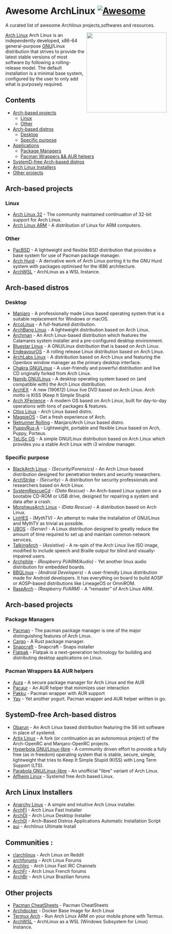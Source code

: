 # Awesome ArchLinux [![Awesome](https://awesome.re/badge-flat.svg)](https://github.com/sindresorhus/awesome)
A curated list of awesome Archlinux projects,softwares and resources.

[<img src="https://www.archlinux.org/static/logos/archlinux-logo-dark-1200dpi.b42bd35d5916.png" align="right" width="250">](https://www.archlinux.org/)

[Arch Linux](https://www.archlinux.org/) Arch Linux is an independently developed, x86-64 general-purpose [GNU](https://en.wikipedia.org/wiki/GNU)/Linux distribution that strives to provide the latest stable versions of most software by following a rolling-release model. The default installation is a minimal base system, configured by the user to only add what is purposely required.

## Contents

- [Arch-based projects](#arch-based-projects)
  - [Linux](#linux)
  - [Other](#not-linux)
- [Arch-based distros](#arch-based-distros)
  - [Desktop](#desktop)
  - [Specific purpose](#specific-purpose)
- [Applications](#applications)
  - [Package Managers](#package-managers)
  - [Pacman Wrappers && AUR helpers](#pacman-wrappers--aur-helpers)
- [SystemD-free Arch-based distros](#systemd-free-arch-based-distros)
- [Arch Linux Installers](#arch-linux-installers)
- [Other projects](#other-projects)

## Arch-based projects

### Linux

- [Arch Linux 32](https://www.archlinux32.org/) - The community maintained continuation of 32-bit support for Arch Linux.
- [Arch Linux ARM](https://archlinuxarm.org/) - A distribution of Linux for ARM computers.

### Other

- [PacBSD](https://pacbsd.org/) - A lightweight and flexible BSD distribution that provides a base system for use of Pacman package manager.
- [Arch Hurd](https://archhurd.org/) - A derivative work of Arch Linux porting it to the GNU Hurd system with packages optimised for the i686 architecture.
- [ArchWSL](https://git.io/archwsl) - ArchLinux as a WSL Instance.

## Arch-based distros

### Desktop

- [Manjaro](https://manjaro.org/) - A professionally made Linux based operating system that is a suitable replacement for Windows or macOS.
- [ArcoLinux](https://arcolinux.com/) - A full-featured distribution.
- [ArchBang Linux](http://archbang.org/) - A lightweight distribution based on Arch Linux.
- [Archman](http://archman.org/) - An Arch Linux-based distribution which features the Calamares system installer and a pre-configured desktop environment.
- [Bluestar Linux](https://sourceforge.net/projects/bluestarlinux/) - A GNU/Linux distribution that is based on Arch Linux.
- [EndeavourOS](https://endeavouros.com/) - A rolling release Linux distribution based on Arch Linux.
- [ArchLabs Linux](https://archlabslinux.com/) - A distribution based on Arch Linux and featuring the Openbox window manager as the primary desktop interface.
- [Chakra GNU/Linux](https://www.chakralinux.org/) - A user-friendly and powerful distribution and live CD originally forked from Arch Linux.
- [Namib GNU/Linux](https://www.namiblinux.org/) - A desktop operating system based on (and compatible with) the Arch Linux distribution.
- [ArchEX](http://archex.exton.net/) - A new (190612) Linux live DVD based on Arch Linux. Arch motto is KISS (Keep It Simple Stupid.
- [Arch XFerience](https://www.xferience.org/) - A modern OS based on Arch Linux, built for day-to-day operations with tons of packages & features.
- [Ctlos Linux](https://ctlos.github.io/) - Arch Linux based distro.
- [MagpieOS](https://www.magpieos.net/) - Get a fresh experience of Arch.
- [Netrunner Rolling](https://www.netrunner.com/netrunner-rolling-release/) - Manjaro/Arch Linux based distro.
- [PuppyRus-A](https://sourceforge.net/projects/puppyrusa/) - Lightweight, portable and flexible Linux based on Arch, Puppy, Porteus.
- [TeLiSc OS](https://sourceforge.net/projects/telisc-os/) - A simple GNU/Linux distribution based on Arch Linux which provides you a stable Arch Linux with i3 window manager.

### Specific purpose

- [BlackArch Linux](https://blackarch.org/) - _(Security/Forensics)_ - An Arch Linux-based distribution designed for penetration testers and security researchers.
- [ArchStrike](https://archstrike.org/) - _(Security)_ - A distribution for security professionals and researchers based on Arch Linux.
- [SystemRescueCd](http://www.system-rescue-cd.org/) - _(Data Rescue)_ - An Arch-based Linux system on a bootable CD-ROM or USB drive, designed for repairing a system and data after a crash.
- [MorpheusArch Linux](https://sourceforge.net/projects/morpheusarch-lxqt/files/) - _(Data Rescue)_ - A distribution based on Arch Linux. 
- [LinHES](http://www.linhes.org/) - _(MythTV)_ - An attempt to make the installation of GNU/Linux and MythTV as trivial as possible.
- [UBOS](https://ubos.net/) - _(Server)_ - A Linux distribution designed to greatly reduce the amount of time required to set up and maintain common network services.
- [TalkingArch](https://talkingarch.tk/) - _(Assistive)_ - A re-spin of the Arch Linux live ISO image, modified to include speech and Braille output for blind and visually-impaired users.
- [Archphile](https://archphile.org/) - _(Raspberry Pi/ARM/Audio)_ - Yet another linux audio distribution for embedded boards.
- [BBQLinux](http://bbqlinux.org/) - _(Android Developers)_ - A user-friendly Linux distribution made for Android developers.
It has everything on board to build AOSP or AOSP-based distributions like LineageOS or OmniROM.
- [RaspArch](https://sourceforge.net/projects/rasparch/) - _(Raspberry Pi/ARM)_ - A “remaster” of Arch Linux ARM.

## Arch-based projects

### Package Managers

- [Pacman](https://wiki.archlinux.org/index.php/Pacman) - The pacman package manager is one of the major distinguishing features of Arch Linux.
- [Cargo](https://crates.io/) - A Rust package manager.
- [Snapcraft](https://snapcraft.io/) - Snapcraft - Snaps installer
- [Flatpak](https://flatpak.org/) - Flatpak is a next-generation technology for building and distributing desktop applications on Linux.

### Pacman Wrappers && AUR helpers

- [Aura](https://github.com/fosskers/aura) - A secure package manager for Arch Linux and the AUR 
- [Pacaur](https://github.com/E5ten/pacaur/) - An AUR helper that minimizes user interaction
- [Pakku](https://github.com/kitsunyan/pakku) - Pacman wrapper with AUR support
- [Yay](https://github.com/Jguer/yay) - Yet another yogurt. Pacman wrapper and AUR helper written in go.

## SystemD-free Arch-based distros

- [Obarun](https://web.obarun.org/) - An Arch Linux based distribution featuring the S6 init software in place of systemd.
- [Artix Linux](https://artixlinux.org/) - A fork (or continuation as an autonomous project) of the Arch-OpenRC and Manjaro-OpenRC projects.
- [Hyperbola GNU/Linux-libre](https://www.hyperbola.info/) - A community driven effort to provide a fully free (as in freedom) operating system that is stable, secure, simple, lightweight that tries to Keep It Simple Stupid (KISS) with Long Term Support (LTS).
- [Parabola GNU/Linux-libre](https://www.parabola.nu/) - An unofficial "libre" variant of Arch Linux.
- [Alfheim Linux](https://alfheimlinux.wixsite.com/alfheimlinux) - Systemd free Arch based Linux.

## Arch Linux Installers

- [Anarchy Linux](https://www.anarchylinux.org/) - A simple and intuitive Arch Linux installer.
- [ArchFI](https://github.com/MatMoul/archfi) - Arch Linux Fast Installer
- [ArchDI](https://github.com/MatMoul/archdi) - Arch Linux Desktop Installer
- [Arch0I](https://github.com/SofianeHamlaoui/ArchI0) - Arch-Based Distros Applications Automatic Installation Script
- [aui](https://github.com/helmuthdu/aui) - Archlinux Ultimate Install

## Communities : 
- [r/archlinux](https://www.reddit.com/r/archlinux/) - Arch Linux on Reddit
- [archforums](https://bbs.archlinux.org/) - Arch Linux Forums
- [Archlirc](https://wiki.archlinux.org/index.php/Arch_IRC_channels) - Arch Linux Fast IRC Channels
- [ArchFr](https://forums.archlinux.fr/) - Arch Linux French forums
- [ArchBr](https://forum.archlinux-br.org) - Arch Linux Brazilian forums

## Other projects
- [Pacman CheatSheets](https://devhints.io/pacman) - Pacman CheatSheets
- [Archdocker](https://github.com/archlinux/archlinux-docker) - Docker Base Image for Arch Linux 
- [Termux Arch](https://termuxarch.github.io/TermuxArch/) - Run Arch Linux ARM on your mobile phone with Termux.
- [ArchWSL](https://github.com/yuk7/ArchWSL) - ArchLinux as a WSL (Windows Subsystem for Linux) Instance.
